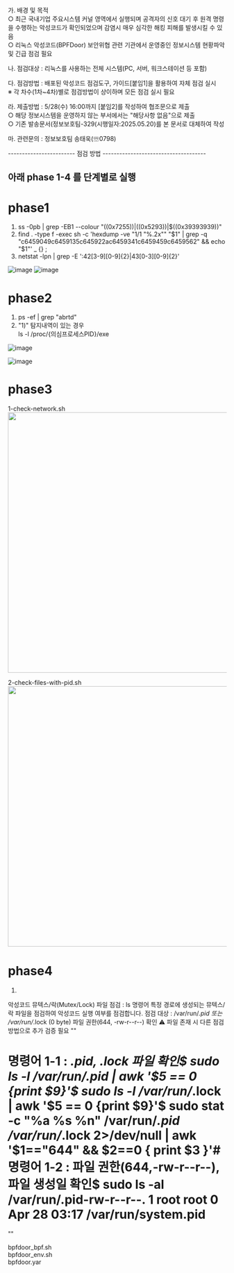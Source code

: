   가. 배경 및 목적  
    ○ 최근 국내기업 주요시스템 커널 영역에서 실행되며 공격자의 신호 대기 후 원격 명령을 수행하는 악성코드가 확인되었으며 감염시 매우 심각한 해킹 피해를 발생시킬 수 있음  
    ○ 리눅스 악성코드(BPFDoor) 보안위협 관련 기관에서 운영중인 정보시스템 현황파악 및 긴급 점검 필요  
    
  나. 점검대상 : 리눅스를 사용하는 전체 시스템(PC, 서버, 워크스테이션 등 포함)  
  
  다. 점검방법 : 배포된 악성코드 점검도구, 가이드[붙임1]을 활용하여 자체 점검 실시  
    ※ 각 차수(1차~4차)별로 점검방법이 상이하며 모든 점검 실시 필요  
    
  라. 제출방법 : 5/28(수) 16:00까지 [붙임2]를 작성하여 협조문으로 제출  
    ○ 해당 정보시스템을 운영하지 않는 부서에서는 "해당사항 없음"으로 제출  
    ○ 기존 발송문서(정보보호팀-329(시행일자:2025.05.20)를 본 문서로 대체하여 작성  
    
  마. 관련문의 : 정보보호팀 송태욱(☏0798)


 ------------------------ 점검 방법 -------------------------------------
## 아래 phase 1-4 를 단계별로 실행

# phase1
1) ss -0pb | grep -EB1 --colour "$((0x7255))|$((0x5293))|$((0x39393939))"
2) find . -type f -exec sh -c 'hexdump -ve "1/1 \"%.2x\"" "$1" | grep -q "c6459049c6459135c645922ac6459341c6459459c6459562" && echo "$1"' _ {} \;
3) netstat -lpn | grep -E ':42[3-9][0-9]{2}|43[0-3][0-9]{2}'

![image](https://github.com/user-attachments/assets/4bb476e4-f21f-4def-823a-6e4f361fd7d3)
![image](https://github.com/user-attachments/assets/a10d167c-1c62-4e91-b8c0-1b42cb8319ac)

# phase2
1) ps -ef | grep "abrtd"
2) "1)" 탐지내역이 있는 경우  
   ls -l /proc/{의심프로세스PID}/exe
   
![image](https://github.com/user-attachments/assets/4f6cd3af-92a8-404a-80af-d8da8fcce998)

![image](https://github.com/user-attachments/assets/48c48bf3-3aa3-471e-a4be-25b1bc9d0176)

# phase3 
1-check-network.sh  
<img src="https://github.com/user-attachments/assets/9bcc7e24-cb30-47a7-9500-0524a77b8a7d" style="width:600px;">  

2-check-files-with-pid.sh  
<img src="https://github.com/user-attachments/assets/7a161c80-84db-45ad-9e8f-ccd8ea2eaa42" style="width:600px;">

# phase4

1.
악성코드 뮤텍스/락(Mutex/Lock) 파일 점검
:
ls 명령어
특정 경로에 생성되는 뮤텍스/락 파일을 점검하여 악성코드 실행 여부를 점검합니다.
점검 대상 : /var/run/*.pid 또는 /var/run/*.lock (0 byte)
파일 권한(644, -rw-r--r--) 확인
⚠️
파일 존재 시 다른 점검 방법으로 추가 검증 필요
""
# 명령어 1-1 : *.pid, *.lock 파일 확인$ sudo ls -l /var/run/*.pid | awk '$5 == 0 {print $9}'$ sudo ls -l /var/run/*.lock | awk '$5 == 0 {print $9}'$ sudo stat -c "%a %s %n" /var/run/*.pid /var/run/*.lock 2>/dev/null | awk '$1=="644" && $2==0 { print $3 }'# 명령어 1-2 : 파일 권한(644,-rw-r--r--), 파일 생성일 확인$ sudo ls -al /var/run/<filename>.pid-rw-r--r--. 1 root root 0 Apr 28 03:17 /var/run/system.pid
""

bpfdoor_bpf.sh  
bpfdoor_env.sh  
bpfdoor.yar
